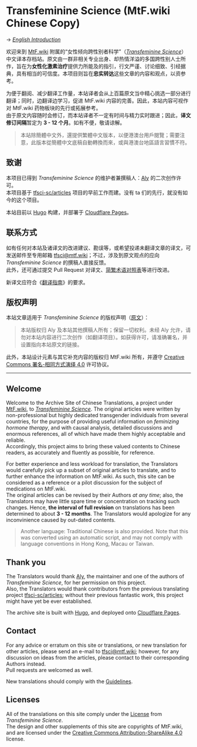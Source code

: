 # Transfeminine Science (MtF.wiki Chinese Copy)

→ *[English Introduction](#welcome)*

欢迎来到 [MtF.wiki][wiki] 附属的“女性倾向跨性别者科学”（*[Transfeminine Science][origin]*）中文译本存档站。原文由一群非相关专业出身、却热情洋溢的多国跨性别人士所作，旨在为**女性化激素治疗**提供力所能及的指引，行文严谨、讨论细致、引经据典，具有相当的可信度。本项目则旨在**忠实转达**这些文章的内容和观点，以资参考。

为便于翻阅、减少翻译工作量，本站译者会从上百篇原文当中精心挑选一部分进行翻译；同时，边翻译边学习，促进 MtF.wiki 内容的完善。因此，本站内容可视作对 MtF.wiki 药物板块的先行或拓展参考。\
由于原文内容随时会修订，而本站译者不一定有时间与精力实时跟进；因此，**译文修订间隔**暂定为 **3 - 12 个月**。如有不便，敬请谅解。

> 本站除簡體中文外，還提供繁體中文版本，以便港澳台用戶閱覽；需要注意，此版本從簡體中文底稿自動轉換而來，或與港澳台地區語言習慣不符。

## 致谢

本项目已得到 *Transfeminine Science* 的维护者兼撰稿人：[Aly][aly] 的二次创作许可。\
本项目基于 [tfsci-sc/articles][origin-cn] 项目的早前工作而建。没有 ta 们的先行，就没有如今的这个项目。

本站目前以 [Hugo][hugo] 构建，并部署于 [Cloudflare Pages][site-url]。

## 联系方式

如有任何对本站及诸译文的改进建议、勘误等，或希望投递未翻译文章的译文，可发送邮件至专用邮箱 <tfsci@mtf.wiki>；不过，涉及到原文观点的应向 *Transfeminine Science* 的撰稿人直接反馈。\
此外，还可通过提交 Pull Request 对译文、[简繁术语对照表](scripts/CustomTW.txt)等进行改进。

新译文应符合《[翻译指南][guideline]》的要求。

## 版权声明

本站文章适用于 *Transfeminine Science* 的版权声明（[原文][license]）：

> 本站版权归 Aly 及本站其他撰稿人所有；保留一切权利。未经 Aly 允许，请勿对本站内容进行二次创作（如翻译项目）。如获得许可，请准确署名，并设置指向本站原文的链接。

此外，本站设计元素与其它补充内容的版权归 MtF.wiki 所有，并遵守 [Creative Commons 署名-相同方式演绎 4.0][license2] 许可协议。

--------

## Welcome

Welcome to the Archive Site of Chinese Translations, a project under [MtF.wiki][wiki], to *[Transfeminine Science][origin]*. The original articles were written by non-professional but highly dedicated transgender individuals from several countries, for the purpose of providing useful information on *feminizing hormone therapy*, and with causal analysis, detailed discussions and enormous references, all of which have made them highly acceptable and reliable.\
Accordingly, this project aims to bring these valued contents to Chinese readers, as accurately and fluently as possible, for reference.

For better experience and less workload for translation, the Translators would carefully pick up a subset of original articles to translate, and to further enhance the information on MtF.wiki. As such, this site can be considered as a reference or a pilot discussion for the subject of medications on MtF.wiki.\
The original articles can be revised by their Authors *at any time*; also, the Translators may have little spare time or concentration on tracking such changes. Hence, **the interval of full revision** on translations has been determined to about **3 - 12 months**. The Translators would apologize for any inconvinience caused by out-dated contents.

> Another language: Traditional Chinese is also provided. Note that this was converted using an automatic script, and may not comply with language conventions in Hong Kong, Macau or Taiwan.

## Thank you

The Translators would thank [Aly][aly], the maintainer and one of the authors of *Transfeminine Science*, for her permission on this project.\
Also, the Translators would thank contributors from the previous translating project [tfsci-sc/articles][origin-cn]; without their previous fantastic work, this project might have yet be ever established.

The archive site is built with [Hugo][hugo], and deployed onto [Cloudflare Pages][site-url].

## Contact

For any advice or erratum on this site or translations, or new translation for other articles, please send an e-mail to <tfsci@mtf.wiki>; however, for any discussion on ideas from the articles, please contact to their corresponding Authors instead.\
Pull requests are welcomed as well.

New translations should comply with the [Guidelines][guideline].

## Licenses

All of the translations on this site comply under the [License][license] from *Transfeminine Science*.\
The design and other supplements of this site are copyrights of MtF.wiki, and are licensed under the [Creative Commons Attribution-ShareAlike 4.0][license2] license.

[wiki]: https://mtf.wiki
[origin]: https://transfemscience.org
[aly]: https://transfemscience.org/about/#aly
[origin-cn]: https://github.com/tfsci-sc/articles
[hugo]: https://gohugo.io
[site-url]: https://tfsci.mtf.wiki
[license]: LICENSE.md
[license2]: https://creativecommons.org/licenses/by-sa/4.0/
[guideline]: https://tfsci.mtf.wiki/misc/newcomer-guidelines/